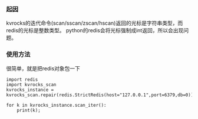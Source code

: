 ### 起因
kvrocks的迭代命令(scan/sscan/zscan/hscan)返回的光标是字符串类型，而redis的光标是整数类型。 python的redis会将光标强制成int返回，所以会出现问题。
### 使用方法
很简单，就是把redis对象包一下

    import redis
    import kvrocks_scan
    kvrocks_instance = kvrocks_scan.repair(redis.StrictRedis(host="127.0.0.1",port=6379,db=0));
    
    for k in kvrocks_instance.scan_iter():
    	print(k);

